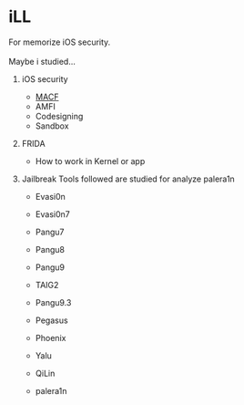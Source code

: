 # iLL

For memorize iOS security.</br></br>
Maybe i studied...</br>

1. iOS security

   - [MACF](/iOS%20Security/Mandatory%20Access%20Control%20Framework.md)
   - AMFI
   - Codesigning
   - Sandbox

2. FRIDA

   - How to work in Kernel or app

3. Jailbreak Tools
   followed are studied for analyze palera1n

   - Evasi0n
   - Evasi0n7
   - Pangu7
   - Pangu8
   - Pangu9
   - TAIG2
   - Pangu9.3
   - Pegasus
   - Phoenix
   - Yalu
   - QiLin

   - palera1n
